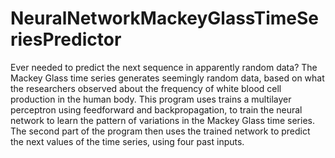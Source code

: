 # NeuralNetworkMackeyGlassTimeSeriesPredictor
Ever needed to predict the next sequence in apparently random data? The Mackey Glass time series generates seemingly random data, based on what the researchers observed about the frequency of white blood cell production in the human body. This program uses trains a multilayer perceptron using feedforward and backpropagation, to train the neural network to learn the pattern of variations in the Mackey Glass time series. The second part of the program then uses the trained network to predict the next values of the time series, using four past inputs.

